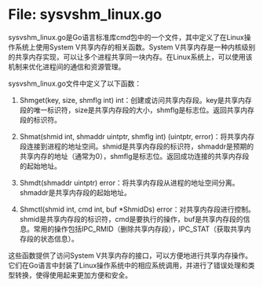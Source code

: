 # File: sysvshm_linux.go

sysvshm_linux.go是Go语言标准库cmd包中的一个文件，其中定义了在Linux操作系统上使用System V共享内存的相关函数。System V共享内存是一种内核级别的共享内存实现，可以让多个进程共享同一块内存。在Linux系统上，可以使用该机制来优化进程间的通信和资源管理。

sysvshm_linux.go文件中定义了以下函数：

1. Shmget(key, size, shmflg int) int：创建或访问共享内存段。key是共享内存段的唯一标识符，size是共享内存段的大小，shmflg是标志位。返回共享内存段的标识符。

2. Shmat(shmid int, shmaddr uintptr, shmflg int) (uintptr, error)：将共享内存段连接到进程的地址空间。shmid是共享内存段的标识符，shmaddr是预期的共享内存的地址（通常为0），shmflg是标志位。返回成功连接的共享内存段的起始地址。

3. Shmdt(shmaddr uintptr) error：将共享内存段从进程的地址空间分离。shmaddr是共享内存段的起始地址。

4. Shmctl(shmid int, cmd int, buf *ShmidDs) error：对共享内存段进行控制。shmid是共享内存段的标识符，cmd是要执行的操作，buf是共享内存段的信息。常用的操作包括IPC_RMID（删除共享内存段），IPC_STAT（获取共享内存段的状态信息）。

这些函数提供了访问System V共享内存的接口，可以方便地进行共享内存操作。它们在Go语言中封装了Linux操作系统中的相应系统调用，并进行了错误处理和类型转换，使得使用起来更加方便和安全。

